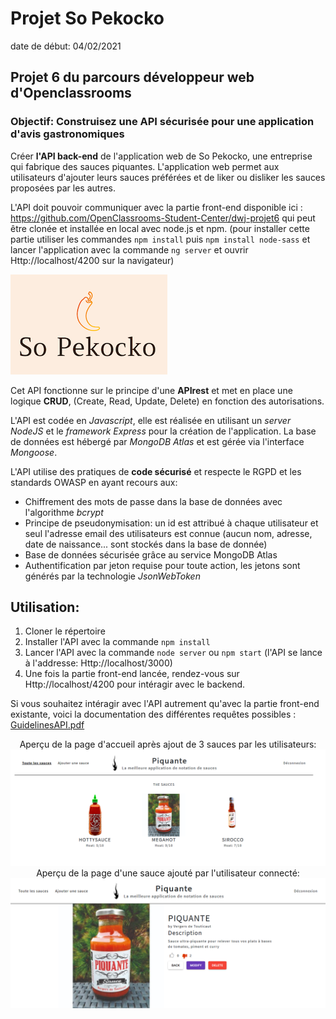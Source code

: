 # Projet So Pekocko

date de début: 04/02/2021

## Projet 6 du parcours développeur web d'Openclassrooms

### Objectif: Construisez une API sécurisée pour une application d'avis gastronomiques

Créer **l'API back-end** de l'application web de So Pekocko, une entreprise qui fabrique des sauces piquantes. L'application web permet aux utilisateurs d'ajouter leurs sauces préférées et de liker ou disliker les sauces proposées par les autres.

L'API doit pouvoir communiquer avec la partie front-end disponible ici : https://github.com/OpenClassrooms-Student-Center/dwj-projet6
qui peut être clonée et installée en local avec node.js et npm. (pour installer cette partie utiliser les commandes `npm install` puis `npm install node-sass` et lancer l'application avec la commande `ng server` et ouvrir Http://localhost/4200 sur la navigateur)

![Screenshot](readme/sopekocko.png)

Cet API fonctionne sur le principe d'une **APIrest** et met en place une logique **CRUD**, (Create, Read, Update, Delete) en fonction des autorisations.

L'API est codée en _Javascript_, elle est réalisée en utilisant un _server NodeJS_ et le _framework Express_ pour la création de l'application. La base de données est hébergé par _MongoDB Atlas_ et est gérée via l'interface _Mongoose_.

L'API utilise des pratiques de **code sécurisé** et respecte le RGPD et les standards OWASP en ayant recours aux:

- Chiffrement des mots de passe dans la base de données avec l'algorithme _bcrypt_
- Principe de pseudonymisation: un id est attribué à chaque utilisateur et seul l'adresse email des utilisateurs est connue (aucun nom, adresse, date de naissance... sont stockés dans la base de donnée)
- Base de données sécurisée grâce au service MongoDB Atlas
- Authentification par jeton requise pour toute action, les jetons sont générés par la technologie _JsonWebToken_

## Utilisation:

1. Cloner le répertoire
2. Installer l'API avec la commande `npm install`
3. Lancer l'API avec la commande `node server` ou `npm start` (l'API se lance à l'addresse: Http://localhost/3000)
4. Une fois la partie front-end lancée, rendez-vous sur Http://localhost/4200 pour intéragir avec le backend.

Si vous souhaitez intéragir avec l'API autrement qu'avec la partie front-end existante, voici la documentation des différentes requêtes possibles : [GuidelinesAPI.pdf](readme/GuidelinesAPI.pdf)

<p align="center"> 
Aperçu de la page d'accueil après ajout de 3 sauces par les utilisateurs:
    <img src="readme/accueil.png"/> 
    Aperçu de la page d'une sauce ajouté par l'utilisateur connecté:
    <img src="readme/Sauce.png"/> 
</p>
